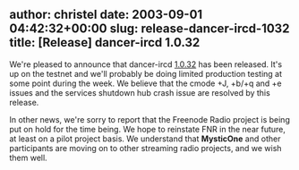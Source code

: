 author: christel
date: 2003-09-01 04:42:32+00:00
slug: release-dancer-ircd-1032
title: [Release] dancer-ircd 1.0.32
---
We're pleased to announce that dancer-ircd  [1.0.32](http://source.freenode.net/%7Easuffield/dancer/dancer-ircd/1.0/releases/dancer-ircd-1.0.32.tar.gz)  has been released.  It's up on the testnet and we'll probably be doing limited production testing at some point during the week.  We believe that the cmode +J, +b/+q and +e issues and the services shutdown hub crash issue are resolved by this release.

In other news, we're sorry to report that the Freenode Radio project is being put on hold for the time being.  We hope to reinstate FNR in the near future, at least on a pilot project basis. We understand that **MysticOne** and other participants are moving on to other streaming radio projects, and we wish them well.
